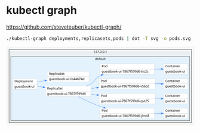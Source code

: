 # kubectl graph

https://github.com/steveteuber/kubectl-graph/


```bash
./kubectl-graph deployments,replicasets,pods | dot -T svg -o pods.svg

```
![Ingress Egress](pods.svg)